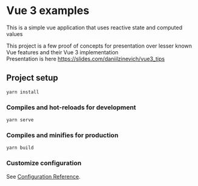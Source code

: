 # Vue 3 examples

This is a simple vue application that uses reactive state and computed values  

This project is a few proof of concepts for presentation over lesser known Vue features and their Vue 3 implementation  
Presentation is here https://slides.com/daniilzinevich/vue3_tips

## Project setup
```
yarn install
```

### Compiles and hot-reloads for development
```
yarn serve
```

### Compiles and minifies for production
```
yarn build
```

### Customize configuration
See [Configuration Reference](https://cli.vuejs.org/config/).
